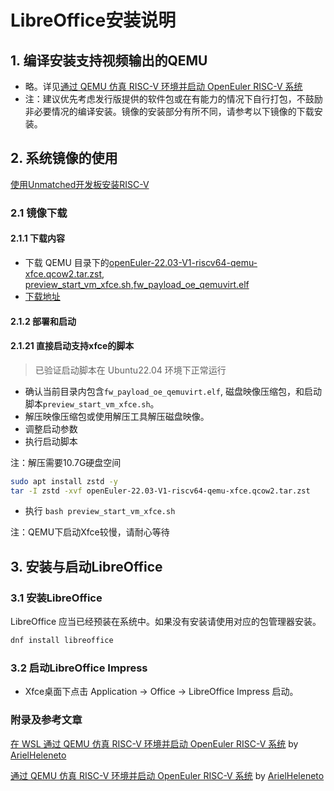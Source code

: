 # LibreOffice安装说明


## 1. 编译安装支持视频输出的QEMU

- 略。详见[通过 QEMU 仿真 RISC-V 环境并启动 OpenEuler RISC-V 系统](https://github.com/openeuler-mirror/RISC-V/blob/master/doc/tutorials/vm-qemu-oErv.md)
- 注：建议优先考虑发行版提供的软件包或在有能力的情况下自行打包，不鼓励非必要情况的编译安装。镜像的安装部分有所不同，请参考以下镜像的下载安装。

## 2. 系统镜像的使用

[使用Unmatched开发板安装RISC-V](https://gitee.com/yunxiangluo/Learn-Risc-V-openEuler-Programming/blob/master/chapter1/lab4/README.md)

### 2.1 镜像下载

#### 2.1.1 下载内容

- 下载 QEMU 目录下的[openEuler-22.03-V1-riscv64-qemu-xfce.qcow2.tar.zst](https://mirror.iscas.ac.cn/openeuler-sig-riscv/openEuler-RISC-V/preview/openEuler-22.03-V1-riscv64/QEMU/openEuler-22.03-V1-riscv64-qemu-xfce.qcow2.tar.zst), [preview_start_vm_xfce.sh](https://mirror.iscas.ac.cn/openeuler-sig-riscv/openEuler-RISC-V/preview/openEuler-22.03-V1-riscv64/QEMU/preview_start_vm_xfce.sh),[fw_payload_oe_qemuvirt.elf](https://mirror.iscas.ac.cn/openeuler-sig-riscv/openEuler-RISC-V/preview/openEuler-22.03-V1-riscv64/QEMU/fw_payload_oe_qemuvirt.elf)
- [下载地址](https://mirror.iscas.ac.cn/openeuler-sig-riscv/openEuler-RISC-V/preview/openEuler-22.03-V1-riscv64/QEMU/)


#### 2.1.2 部署和启动

#### 2.1.21 直接启动支持xfce的脚本

>已验证启动脚本在 Ubuntu22.04 环境下正常运行 

- 确认当前目录内包含`fw_payload_oe_qemuvirt.elf`, 磁盘映像压缩包，和启动脚本`preview_start_vm_xfce.sh`。
- 解压映像压缩包或使用解压工具解压磁盘映像。
- 调整启动参数
- 执行启动脚本

注：解压需要10.7G硬盘空间

```bash
sudo apt install zstd -y
tar -I zstd -xvf openEuler-22.03-V1-riscv64-qemu-xfce.qcow2.tar.zst
```

- 执行 `bash preview_start_vm_xfce.sh`

注：QEMU下启动Xfce较慢，请耐心等待


## 3. 安装与启动LibreOffice

### 3.1 安装LibreOffice

LibreOffice 应当已经预装在系统中。如果没有安装请使用对应的包管理器安装。

```bash
dnf install libreoffice
```

### 3.2 启动LibreOffice Impress

- Xfce桌面下点击 Application -> Office -> LibreOffice Impress 启动。



### 附录及参考文章
[在 WSL 通过 QEMU 仿真 RISC-V 环境并启动 OpenEuler RISC-V 系统](https://github.com/ArielHeleneto/Work-PLCT/tree/master/qemuOnWSL) by [ArielHeleneto](https://github.com/ArielHeleneto)

[通过 QEMU 仿真 RISC-V 环境并启动 OpenEuler RISC-V 系统](https://github.com/ArielHeleneto/Work-PLCT/blob/master/awesomeqemu/README.md) by [ArielHeleneto](https://github.com/ArielHeleneto)